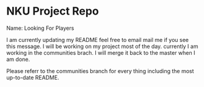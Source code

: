 # NKU Project Repo
Name: Looking For Players

I am currently updating my README feel free to email mail me if you see this message. I will be working on my project most of the day. currently I am working in the communities brach. I will merge it back to the master when I am done.

Please referr to the communities branch for every thing including the most up-to-date README.